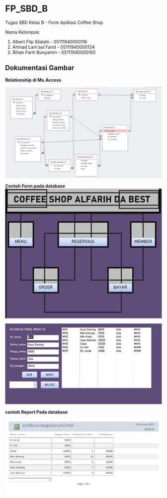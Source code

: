 # FP_SBD_B
Tugas SBD Kelas B - Form Aplikasi Coffee Shop

Nama Kelompok:
1. Albert Flip Silalahi - 05111940000116
2. Ahmad Lam'aul Farid - 05111940000134
3. Rihan Farih Bunyamin - 05111940000165

## Dokumentasi Gambar
**Relationship di Ms.Access**

![Relationship](https://github.com/rihanfarih/FP_SBD_B/blob/main/images/Relationship.png)

**Contoh Form pada database**
![Formawal](https://github.com/rihanfarih/FP_SBD_B/blob/main/images/Form%20aplikasi%20Coffee%20Shop%20%20FP%20SBD.jpg)

![Form](https://github.com/rihanfarih/FP_SBD_B/blob/main/images/databasetabelmenu.png)

**contoh Report Pada database**

![Report](https://github.com/rihanfarih/FP_SBD_B/blob/main/images/qryMenuHargaBanyakTotal.png)
